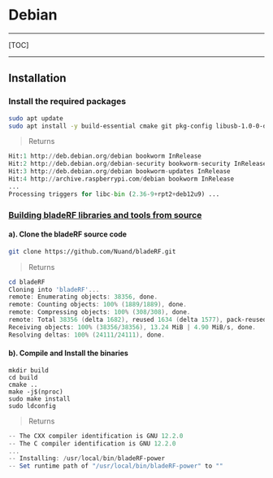 # Debian

---

[TOC]

---

## Installation

### Install the required packages

```bash
sudo apt update
sudo apt install -y build-essential cmake git pkg-config libusb-1.0-0-dev libtecla-dev
```
> Returns
```python
Hit:1 http://deb.debian.org/debian bookworm InRelease
Hit:2 http://deb.debian.org/debian-security bookworm-security InRelease
Hit:3 http://deb.debian.org/debian bookworm-updates InRelease
Hit:4 http://archive.raspberrypi.com/debian bookworm InRelease
...
Processing triggers for libc-bin (2.36-9+rpt2+deb12u9) ...
```

### [Building bladeRF libraries and tools from source](https://github.com/Nuand/bladeRF/wiki/Getting-Started%3A-Linux#building-bladerf-libraries-and-tools-from-source)

#### a). Clone the **bladeRF** source code

```bash
git clone https://github.com/Nuand/bladeRF.git
```
> Returns
```powershell
cd bladeRF
Cloning into 'bladeRF'...
remote: Enumerating objects: 38356, done.
remote: Counting objects: 100% (1889/1889), done.
remote: Compressing objects: 100% (308/308), done.
remote: Total 38356 (delta 1682), reused 1634 (delta 1577), pack-reused 36467 (from 3)
Receiving objects: 100% (38356/38356), 13.24 MiB | 4.90 MiB/s, done.
Resolving deltas: 100% (24111/24111), done.
```

#### b). Compile and Install the binaries

```
mkdir build
cd build
cmake ..
make -j$(nproc)
sudo make install
sudo ldconfig
```
> Returns
```powershell
-- The CXX compiler identification is GNU 12.2.0
-- The C compiler identification is GNU 12.2.0
...
-- Installing: /usr/local/bin/bladeRF-power
-- Set runtime path of "/usr/local/bin/bladeRF-power" to ""
```

